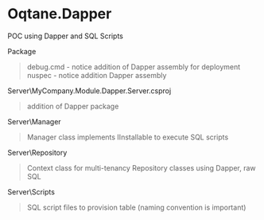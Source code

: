 # Oqtane.Dapper
POC using Dapper and SQL Scripts


Package
> debug.cmd - notice addition of Dapper assembly for deployment
> nuspec - notice addition Dapper assembly

Server\MyCompany.Module.Dapper.Server.csproj
> addition of Dapper package

Server\Manager
> Manager class implements IInstallable to execute SQL scripts

Server\Repository
> Context class for multi-tenancy
> Repository classes using Dapper, raw SQL

Server\Scripts
> SQL script files to provision table (naming convention is important)
